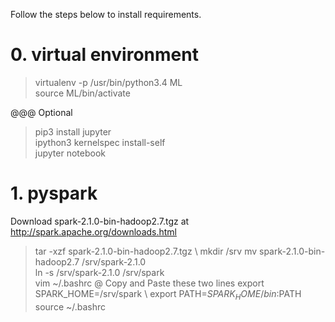 Follow the steps below to install requirements.

# 0. virtual environment

> virtualenv -p /usr/bin/python3.4 ML \
> source ML/bin/activate

@@@ Optional
> pip3 install jupyter \
> ipython3 kernelspec install-self \
> jupyter notebook

# 1. pyspark

Download spark-2.1.0-bin-hadoop2.7.tgz at http://spark.apache.org/downloads.html

> tar -xzf spark-2.1.0-bin-hadoop2.7.tgz \ 
> mkdir /srv
> mv spark-2.1.0-bin-hadoop2.7 /srv/spark-2.1.0 \
> ln -s /srv/spark-2.1.0 /srv/spark \
> vim ~/.bashrc
@ Copy and Paste these two lines
export SPARK_HOME=/srv/spark \\
export PATH=$SPARK_HOME/bin:$PATH
> source ~/.bashrc


